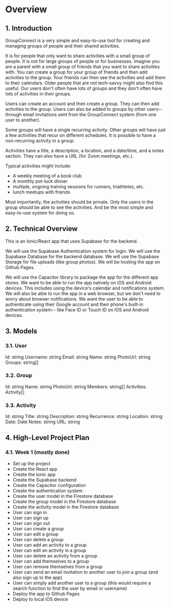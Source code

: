 # Overview

## 1. Introduction
GroupConnect is a very simple and easy-to-use tool for creating and managing groups of people and their shared activities.

It is for people that only want to share activities with a small group of people.  It is not for large groups of people or for businesses.
Imagine you are a parent with a small group of friends that you want to share activities with.  You can create a group for your group of friends and then add activities to the group.  Your friends can then see the activities and add them to their calendars.
Older people that are not tech-savvy might also find this useful.
Our users don't often have lots of groups and they don't often have lots of activities in their groups.

Users can create an account and then create a group.  They can then add activities to the group.  Users can also be added to groups by other users-- through email invitations sent from the GroupConnect system (from one user to another).

Some groups will have a single recurring activity.  Other groups will have just a few activities that recur on different schedules.  It is possible to have a non-recurring activity in a group.

Activities have a title, a description, a location, and a date/time, and a notes section.  They can also have a URL (for Zoom meetings, etc.).

Typical activities might include:
- A weekly meeting of a book club
- A monthly pot-luck dinner
- multiple, ongoing training sessions for runners, triathletes, etc.
- lunch meetups with friends

Most importantly, the activities should be private.  Only the users in the group should be able to see the activities.  And be the most simple and easy-to-use system for doing so.

## 2. Technical Overview
This is an Ionic/React app that uses Supabase for the backend.  

We will use the Supabase Authentication system for login.  We will use the Supabase Database for the backend database.  We will use the Supabase Storage for file uploads (like group photos).  We will be hosting the app on Github Pages.

We will use the Capacitor library to package the app for the different app stores.  We want to be able to run the app natively on iOS and Android devices. This includes using the device's calendar and notifications system.  We will also be able to run the app in a web browser, but we don't need to worry about browser notifications.  We want the user to be able to authenticate using their Google account and their phone's built-in authentication system-- like Face ID or Touch ID on iOS and Android devices.

## 3. Models

### 3.1. User
Id: string
Username: string
Email: string
Name: string
PhotoUrl: string
Groups: string[]

### 3.2. Group
Id: string
Name: string
PhotoUrl: string
Members: string[]
Activities: Activity[]

### 3.3. Activity
Id: string
Title: string
Description: string
Recurrence: string
Location: string
Date: Date
Notes: string
URL: string

## 4. High-Level Project Plan

### 4.1. Week 1 (mostly done)
- Set up the project
- Create the React app
- Create the Ionic app
- Create the Supabase backend
- Create the Capacitor configuration
- Create the authentication system
- Create the user model in the Firestore database
- Create the group model in the Firestore database
- Create the activity model in the Firestore database
- User can sign in
- User can sign up
- User can sign out
- User can create a group
- User can edit a group
- User can delete a group
- User can add an activity to a group
- User can edit an activity in a group
- User can delete an activity from a group
- User can add themselves to a group
- User can remove themselves from a group
- User can send an email invitation to another user to join a group (and also sign up to the app)
- User can simply add another user to a group (this would require a search function to find the user by email or username)
- Deploy the app to Github Pages
- Deploy to local iOS device


